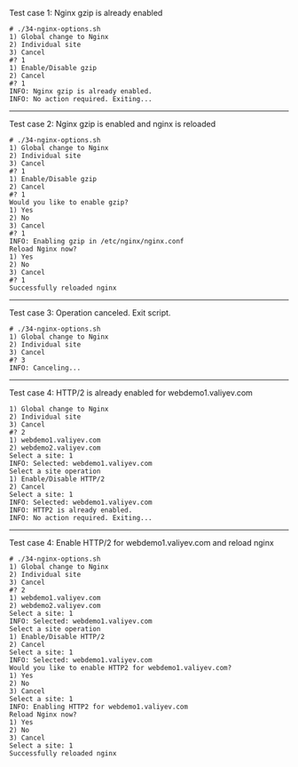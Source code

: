 Test case 1: Nginx gzip is already enabled

```shell
# ./34-nginx-options.sh
1) Global change to Nginx
2) Individual site
3) Cancel
#? 1
1) Enable/Disable gzip
2) Cancel
#? 1
INFO: Nginx gzip is already enabled.
INFO: No action required. Exiting...
```

---

Test case 2: Nginx gzip is enabled and nginx is reloaded
```shell
# ./34-nginx-options.sh
1) Global change to Nginx
2) Individual site
3) Cancel
#? 1
1) Enable/Disable gzip
2) Cancel
#? 1
Would you like to enable gzip?
1) Yes
2) No
3) Cancel
#? 1
INFO: Enabling gzip in /etc/nginx/nginx.conf
Reload Nginx now?
1) Yes
2) No
3) Cancel
#? 1
Successfully reloaded nginx
```

---

Test case 3: Operation canceled. Exit script.
```shell
# ./34-nginx-options.sh
1) Global change to Nginx
2) Individual site
3) Cancel
#? 3
INFO: Canceling...
```

---

Test case 4: HTTP/2 is already enabled for webdemo1.valiyev.com
```shell
1) Global change to Nginx
2) Individual site
3) Cancel
#? 2
1) webdemo1.valiyev.com
2) webdemo2.valiyev.com
Select a site: 1
INFO: Selected: webdemo1.valiyev.com
Select a site operation
1) Enable/Disable HTTP/2
2) Cancel
Select a site: 1
INFO: Selected: webdemo1.valiyev.com
INFO: HTTP2 is already enabled.
INFO: No action required. Exiting...
```

---

Test case 4: Enable HTTP/2 for webdemo1.valiyev.com and reload nginx
```shell
# ./34-nginx-options.sh
1) Global change to Nginx
2) Individual site
3) Cancel
#? 2
1) webdemo1.valiyev.com
2) webdemo2.valiyev.com
Select a site: 1
INFO: Selected: webdemo1.valiyev.com
Select a site operation
1) Enable/Disable HTTP/2
2) Cancel
Select a site: 1
INFO: Selected: webdemo1.valiyev.com
Would you like to enable HTTP2 for webdemo1.valiyev.com?
1) Yes
2) No
3) Cancel
Select a site: 1
INFO: Enabling HTTP2 for webdemo1.valiyev.com
Reload Nginx now?
1) Yes
2) No
3) Cancel
Select a site: 1
Successfully reloaded nginx
```

